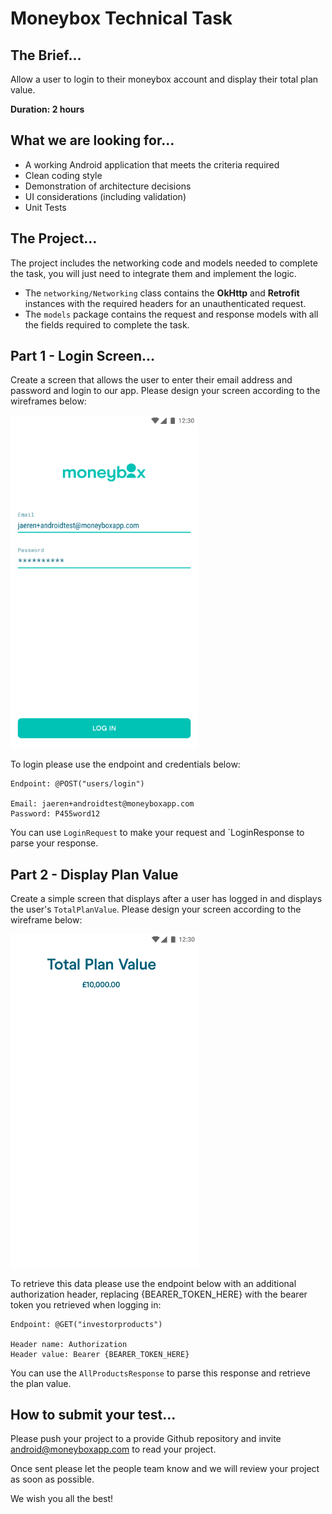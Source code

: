 # Moneybox Technical Task

## The Brief…
Allow a user to login to their moneybox account and display their total plan value.

**Duration: 2 hours**

## What we are looking for…
- A working Android application that meets the criteria required
- Clean coding style
- Demonstration of architecture decisions
- UI considerations (including validation)
- Unit Tests

## The Project…
The project includes the networking code and models needed to complete the task, you will just need to integrate them and implement the logic.

- The `networking/Networking` class contains the **OkHttp** and **Retrofit** instances with the required headers for an unauthenticated request.
- The `models` package contains the request and response models with all the fields required to complete the task.

## Part 1 - Login Screen…
Create a screen that allows the user to enter their email address and password and login to our app.  Please design your screen according to the wireframes below:

<img src="/images/login.png" alt="Login" width="300"/>

To login please use the endpoint and credentials below:
```
Endpoint: @POST("users/login")

Email: jaeren+androidtest@moneyboxapp.com
Password: P455word12
```
You can use `LoginRequest` to make your request and `LoginResponse to parse your response.

## Part 2 - Display Plan Value
Create a simple screen that displays after a user has logged in and displays the user's `TotalPlanValue`.  Please design your screen according to the wireframe below:

<img src="/images/accounts.png" alt="Accounts" width="300"/>

To retrieve this data please use the endpoint below with an additional authorization header, replacing {BEARER_TOKEN_HERE} with the bearer token you retrieved when logging in:

```
Endpoint: @GET("investorproducts")

Header name: Authorization
Header value: Bearer {BEARER_TOKEN_HERE}
```
You can use the `AllProductsResponse` to parse this response and retrieve the plan value.

## How to submit your test…
Please push your project to a provide Github repository and invite android@moneyboxapp.com to read your project.

Once sent please let the people team know and we will review your project as soon as possible.

We wish you all the best!
